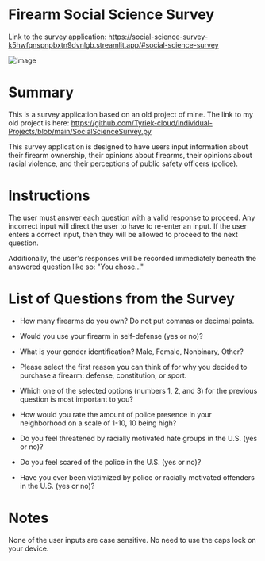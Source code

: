 # Firearm Social Science Survey

Link to the survey application: https://social-science-survey-k5hwfqnspnpbxtn9dvnlgb.streamlit.app/#social-science-survey

![image](https://github.com/Tyriek-cloud/Firearm-Social-Science-Survey/assets/62261407/134b1922-072c-4694-bee6-1fe2b31b3aa5)

# Summary
This is a survey application based on an old project of mine. The link to my old project is here: https://github.com/Tyriek-cloud/Individual-Projects/blob/main/SocialScienceSurvey.py

This survey application is designed to have users input information about their firearm ownership, their opinions about firearms, their opinions about racial violence, and their perceptions of public safety officers (police).

# Instructions
The user must answer each question with a valid response to proceed. Any incorrect input will direct the user to have to re-enter an input. If the user enters a correct input, then they will be allowed to proceed to the next question.

Additionally, the user's responses will be recorded immediately beneath the answered question like so: "You chose..."

# List of Questions from the Survey
- How many firearms do you own? Do not put commas or decimal points.

- Would you use your firearm in self-defense (yes or no)?

- What is your gender identification? Male, Female, Nonbinary, Other?

- Please select the first reason you can think of for why you decided to purchase a firearm: defense, constitution, or sport.

- Which one of the selected options (numbers 1, 2, and 3) for the previous question is most important to you?

- How would you rate the amount of police presence in your neighborhood on a scale of 1-10, 10 being high?

- Do you feel threatened by racially motivated hate groups in the U.S. (yes or no)?

- Do you feel scared of the police in the U.S. (yes or no)?

- Have you ever been victimized by police or racially motivated offenders in the U.S. (yes or no)?

# Notes
None of the user inputs are case sensitive. No need to use the caps lock on your device. 
